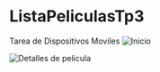 # ListaPeliculasTp3
Tarea de Dispositivos Moviles
![Inicio](https://i.pinimg.com/750x/87/cb/e1/87cbe18d77f37d66f1fd952f395422e4.jpg)

![Detalles de pelicula](https://i.pinimg.com/750x/77/bb/fb/77bbfb2074c68aba03ce19bb22a78fb4.jpg)
